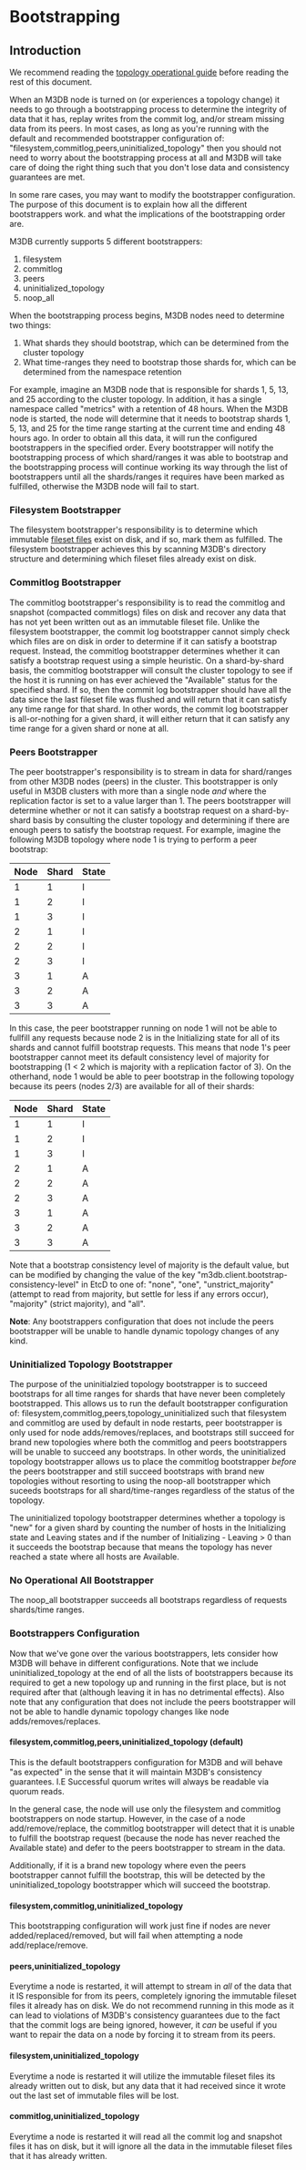 # Bootstrapping

## Introduction

We recommend reading the [topology operational guide](topology.md) before reading the rest of this document.

When an M3DB node is turned on (or experiences a topology change) it needs to go through a bootstrapping process to determine the integrity of data that it has, replay writes from the commit log, and/or stream missing data from its peers. In most cases, as long as you're running with the default and recommended bootstrapper configuration of: "filesystem,commitlog,peers,uninitialized_topology" then you should not need to worry about the bootstrapping process at all and M3DB will take care of doing the right thing such that you don't lose data and consistency guarantees are met.

In some rare cases, you may want to modify the bootstrapper configuration. The purpose of this document is to explain how all the different bootstrappers work. and what the implications of the bootstrapping order are.

M3DB currently supports 5 different bootstrappers:

1. filesystem
2. commitlog
3. peers
4. uninitialized_topology
5. noop_all

When the bootstrapping process begins, M3DB nodes need to determine two things:

1. What shards they should bootstrap, which can be determined from the cluster topology
2. What time-ranges they need to bootstrap those shards for, which can be determined from the namespace retention

For example, imagine an M3DB node that is responsible for shards 1, 5, 13, and 25 according to the cluster topology. In addition, it has a single namespace called "metrics" with a retention of 48 hours. When the M3DB node is started, the node will determine that it needs to bootstrap shards 1, 5, 13, and 25 for the time range starting at the current time and ending 48 hours ago. In order to obtain all this data, it will run the configured bootstrappers in the specified order. Every bootstrapper will notify the bootstrapping process of which shard/ranges it was able to bootstrap and the bootstrapping process will continue working its way through the list of bootstrappers until all the shards/ranges it requires have been marked as fulfilled, otherwise the M3DB node will fail to start.

### Filesystem Bootstrapper

The filesystem bootstrapper's responsibility is to determine which immutable [fileset files](../m3db/architecture/storage.md) exist on disk, and if so, mark them as fulfilled. The filesystem bootstrapper achieves this by scanning M3DB's directory structure and determining which fileset files already exist on disk.

### Commitlog Bootstrapper

The commitlog bootstrapper's responsibility is to read the commitlog and snapshot (compacted commitlogs) files on disk and recover any data that has not yet been written out as an immutable fileset file. Unlike the filesystem bootstrapper, the commit log bootstrapper cannot simply check which files are on disk in order to determine if it can satisfy a bootstrap request. Instead, the commitlog bootstrapper determines whether it can satisfy a bootstrap request using a simple heuristic. On a shard-by-shard basis, the commitlog bootstrapper will consult the cluster topology to see if the host it is running on has ever achieved the "Available" status for the specified shard. If so, then the commit log bootstrapper should have all the data since the last fileset file was flushed and will return that it can satisfy any time range for that shard. In other words, the commit log bootstrapper is all-or-nothing for a given shard, it will either return that it can satisfy any time range for a given shard or none at all.

### Peers Bootstrapper

The peer bootstrapper's responsibility is to stream in data for shard/ranges from other M3DB nodes (peers) in the cluster. This bootstrapper is only useful in M3DB clusters with more than a single node *and* where the replication factor is set to a value larger than 1. The peers bootstrapper will determine whether or not it can satisfy a bootstrap request on a shard-by-shard basis by consulting the cluster topology and determining if there are enough peers to satisfy the bootstrap request. For example, imagine the following M3DB topology where node 1 is trying to perform a peer bootstrap:

| Node | Shard | State |
|------|-------|-------|
|  1   |   1   |   I   |
|  1   |   2   |   I   |
|  1   |   3   |   I   |
|  2   |   1   |   I   |
|  2   |   2   |   I   |
|  2   |   3   |   I   |
|  3   |   1   |   A   |
|  3   |   2   |   A   |
|  3   |   3   |   A   |

In this case, the peer bootstrapper running on node 1 will not be able to fullfill any requests because node 2 is in the Initializing state for all of its shards and cannot fulfill bootstrap requests. This means that node 1's peer bootstrapper cannot meet its default consistency level of majority for bootstrapping (1 < 2 which is majority with a replication factor of 3). On the otherhand, node 1 would be able to peer bootstrap in the following topology because its peers (nodes 2/3) are available for all of their shards:

| Node | Shard | State |
|------|-------|-------|
|  1   |   1   |   I   |
|  1   |   2   |   I   |
|  1   |   3   |   I   |
|  2   |   1   |   A   |
|  2   |   2   |   A   |
|  2   |   3   |   A   |
|  3   |   1   |   A   |
|  3   |   2   |   A   |
|  3   |   3   |   A   |

Note that a bootstrap consistency level of majority is the default value, but can be modified by changing the value of the key "m3db.client.bootstrap-consistency-level" in EtcD to one of: "none", "one", "unstrict_majority" (attempt to read from majority, but settle for less if any errors occur), "majority" (strict majority), and "all".

**Note**: Any bootstrappers configuration that does not include the peers bootstrapper will be unable to handle dynamic topology changes of any kind.

### Uninitialized Topology Bootstrapper

The purpose of the uninitialzied topology bootstrapper is to succeed bootstraps for all time ranges for shards that have never been completely bootstrapped. This allows us to run the default bootstrapper configuration of: filesystem,commitlog,peers,topology_uninitialized such that filesystem and commitlog are used by default in node restarts, peer bootstrapper is only used for node adds/removes/replaces, and bootstraps still succeed for brand new topologies where both the commitlog and peers bootstrappers will be unable to succeed any bootstraps. In other words, the uninitialized topology bootstrapper allows us to place the commitlog bootstrapper *before* the peers bootstrapper and still succeed bootstraps with brand new topologies without resorting to using the noop-all bootstrapper which suceeds bootstraps for all shard/time-ranges regardless of the status of the topology.

The uninitialized topology bootstrapper determines whether a topology is "new" for a given shard by counting the number of hosts in the Initializing state and Leaving states and if the number of Initializing - Leaving > 0 than it succeeds the bootstrap because that means the topology has never reached a state where all hosts are Available.

### No Operational All Bootstrapper

The noop_all bootstrapper succeeds all bootstraps regardless of requests shards/time ranges.

### Bootstrappers Configuration

Now that we've gone over the various bootstrappers, lets consider how M3DB will behave in different configurations. Note that we include uninitialized_topology at the end of all the lists of bootstrappers because its required to get a new topology up and running in the first place, but is not required after that (although leaving it in has no detrimental effects). Also note that any configuration that does not include the peers bootstrapper will not be able to handle dynamic topology changes like node adds/removes/replaces.

#### filesystem,commitlog,peers,uninitialized_topology (default)

This is the default bootstrappers configuration for M3DB and will behave "as expected" in the sense that it will maintain M3DB's consistency guarantees. I.E Successful quorum writes will always be readable via quorum reads.

In the general case, the node will use only the filesystem and commitlog bootstrappers on node startup. However, in the case of a node add/remove/replace, the commitlog bootstrapper will detect that it is unable to fulfill the bootstrap request (because the node has never reached the Available state) and defer to the peers bootstrapper to stream in the data.

Additionally, if it is a brand new topology where even the peers bootstrapper cannot fulfill the bootstrap, this will be detected by the uninitialized_topology bootstrapper which will succeed the bootstrap.

#### filesystem,commitlog,uninitialized_topology

This bootstrapping configuration will work just fine if nodes are never added/replaced/removed, but will fail when attempting a node add/replace/remove.

#### peers,uninitialized_topology

Everytime a node is restarted, it will attempt to stream in *all* of the data that it IS responsible for from its peers, completely ignoring the immutable fileset files it already has on disk. We do not recommend running in this mode as it can lead to violations of M3DB's consistency guarantees due to the fact that the commit logs are being ignored, however, it *can* be useful if you want to repair the data on a node by forcing it to stream from its peers.

#### filesystem,uninitialized_topology

Everytime a node is restarted it will utilize the immutable fileset files its already written out to disk, but any data that it had received since it wrote out the last set of immutable files will be lost.

#### commitlog,uninitialized_topology

Everytime a node is restarted it will read all the commit log and snapshot files it has on disk, but it will ignore all the data in the immutable fileset files that it has already written.
